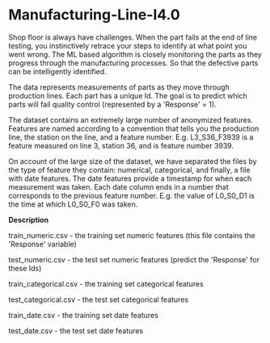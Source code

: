 # Manufacturing-Line-I4.0

Shop floor is always have challenges. When the part fails at the end of line testing, you instinctively retrace your steps to identify at what point you went wrong. The ML based algorithm is closely monitoring the parts as they progress through the manufacturing processes. So that the defective parts can be intelligently identified.

The data represents measurements of parts as they move through production lines. Each part has a unique Id. The goal is to predict which parts will fail quality control (represented by a 'Response' = 1).

The dataset contains an extremely large number of anonymized features. Features are named according to a convention that tells you the production line, the station on the line, and a feature number. E.g. L3_S36_F3939 is a feature measured on line 3, station 36, and is feature number 3939.

On account of the large size of the dataset, we have separated the files by the type of feature they contain: numerical, categorical, and finally, a file with date features. The date features provide a timestamp for when each measurement was taken. Each date column ends in a number that corresponds to the previous feature number. E.g. the value of L0_S0_D1 is the time at which L0_S0_F0 was taken.

**Description**

train_numeric.csv - the training set numeric features (this file contains the 'Response' variable)

test_numeric.csv - the test set numeric features (predict the 'Response' for these Ids)

train_categorical.csv - the training set categorical features

test_categorical.csv - the test set categorical features

train_date.csv - the training set date features

test_date.csv - the test set date features
